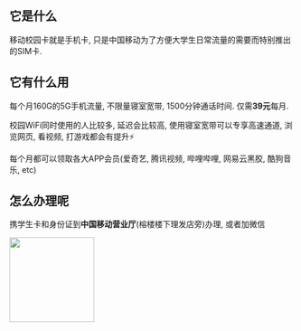 ## 它是什么

移动校园卡就是手机卡, 只是中国移动为了方便大学生日常流量的需要而特别推出的SIM卡.

## 它有什么用

每个月160G的5G手机流量, 不限量寝室宽带, 1500分钟通话时间. 仅需**39元**每月.  

校园WiFi同时使用的人比较多, 延迟会比较高, 使用寝室宽带可以专享高速通道, 浏览网页, 看视频, 打游戏都会有提升⚡

每个月都可以领取各大APP会员(爱奇艺, 腾讯视频, 哔哩哔哩, 网易云黑胶, 酷狗音乐, etc)

## 怎么办理呢

携学生卡和身份证到**中国移动营业厅**(榕楼楼下理发店旁)办理, 或者加微信

<img src="/imgs/wechat-me.jpg" width="150" height="150">